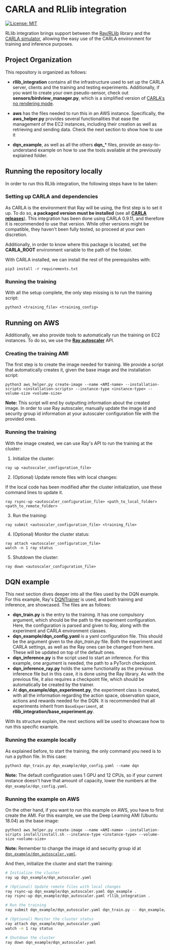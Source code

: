 # CARLA and RLlib integration

[![License: MIT](https://img.shields.io/badge/License-MIT-yellow.svg)](https://opensource.org/licenses/MIT)

RLlib integration brings support between the [Ray/RLlib](https://github.com/ray-project/ray) library and the [CARLA simulator](https://github.com/carla-simulator/carla), allowing the easy use of the CARLA environment for training and inference purposes.

## Project Organization

This repository is organized as follows:

* **rllib_integration** contains all the infrastructure used to set up the CARLA server, clients and the training and testing experiments. Additionally, if you want to create your own pseudo-sensor, check out **sensors/birdview_manager.py**, which is a simplified version of [CARLA's no rendering mode](https://github.com/carla-simulator/carla/blob/master/PythonAPI/examples/no_rendering_mode.py).

* **aws** has the files needed to run this in an AWS instance. Specifically, the **aws_helper.py** provides several functionalities that ease the management of the EC2 instances, including their creation as well as retrieving and sending data. Check the next section to show how to use it

* **dqn_example**, as well as all the others **dqn_*** files, provide an easy-to-understand example on how to use the tools available at the previously explained folder.

## Running the repository locally

In order to run this RLlib integration, the following steps have to be taken:

### Setting up CARLA and dependencies

As CARLA is the environment that Ray will be using, the first step is to set it up. To do so, **a packaged version must be installed** (see all [**CARLA releases**](https://github.com/carla-simulator/carla/releases)). This integration has been done using CARLA 0.9.11, and therefore it is recommended to use that version. While other versions might be compatible, they haven't been fully tested, so proceed at your own discretion.

Additionally, in order to know where this package is located, set the **CARLA_ROOT** environment variable to the path of the folder.

With CARLA installed, we can install the rest of the prerequisites with:

`pip3 install -r requirements.txt`

### Running the training

With all the setup complete, the only step missing is to run the training script:

`python3 <training_file> <training_config>`

## Running on AWS

Additionally, we also provide tools to automatically run the training on EC2 instances. To do so, we use the [**Ray autoscaler**](https://docs.ray.io/en/latest/cluster/index.html) API.

### Creating the training AMI

The first step is to create the image needed for training. We provide a script that automatically creates it, given the base image and the installation script:

```
python3 aws_helper.py create-image --name <AMI-name> --installation-scripts <installation-scripts> --instance-type <instance-type> --volume-size <volume-size>
```

**Note:** This script will end by outputting information about the created image. In order to use Ray autoscaler, manually update the image id and security group id information at your autoscaler configuration file with the provided ones.

### Running the training

With the image created, we can use Ray's API to run the training at the cluster:

1. Initialize the cluster:

```
ray up <autoscaler_configuration_file>
```

2. (Optional) Update remote files with local changes:

If the local code has been modified after the cluster initialization, use these command lines to update it.

```
ray rsync-up <autoscaler_configuration_file> <path_to_local_folder> <path_to_remote_folder>
```

3. Run the training:

```
ray submit <autoscaler_configuration_file> <training_file>
```

4. (Optional) Monitor the cluster status:

```
ray attach <autoscaler_configuration_file>
watch -n 1 ray status
```

5. Shutdown the cluster:

```
ray down <autoscaler_configuration_file>
```

## DQN example

This next section dives deeper into all the files used by the DQN example. For this example, Ray's [DQNTrainer](https://github.com/ray-project/ray/blob/master/rllib/agents/dqn/dqn.py#L285) is used, and both training and inference, are showcased. The files are as follows:

* **dqn_train.py** is the entry to the training. It has one compulsory argument, which should be the path to the experiment configuration. Here, the configuration is parsed and given to Ray, along with the experiment and CARLA environment classes.
* **dqn_example/dqn_config.yaml** is a yaml configuration file. This should be the argument given to the _dqn_train.py_ file. Both the experiment and CARLA settings, as well as the Ray ones can be changed from here. These will be updated on top of the default ones.
* **dqn_inference.py** is the script used to start an inference. For this example, one argument is needed, the path to a PyTorch checkpoint. 
* **dqn_inference_ray.py** holds the same functionality as the previous inference file but in this case, it is done using the Ray library. As with the previous file, it also requires a checkpoint file, which should be automatically be created by the trainer.
* At **dqn_example/dqn_experiment.py**, the experiment class is created, with all the information regarding the action space, observation space, actions and rewards needed for the DQN. It is recommended that all experiments inherit from `BaseExperiment`, at **rllib_integration/base_experiment.py**.

With its structure explain, the next sections will be used to showcase how to run this specific example.

### Running the example locally

As explained before, to start the training, the only command you need is to run a python file. In this case:

```
python3 dqn_train.py dqn_example/dqn_config.yaml --name dqn
```

**Note:** The default configuration uses 1 GPU and 12 CPUs, so if your current instance doesn't have that amount of capacity, lower the numbers at the `dqn_example/dqn_config.yaml`.

### Running the example on AWS

On the other hand, if you want to run this example on AWS, you have to first create the AMI. For this example, we use the Deep Learning AMI (Ubuntu 18.04) as the base image:

```
python3 aws_helper.py create-image --name <AMI-name> --installation-scripts install/install.sh --instance-type <instance-type> --volume-size <volume-size>
```

**Note:** Remember to change the image id and security group id at [`dqn_example/dqn_autoscaler.yaml`](https://github.com/carla-simulator/rllib-integration/blob/readme/dqn_example/dqn_autoscaler.yaml#L39).

And then, initialize the cluster and start the training:

```bash
# Initialize the cluster
ray up dqn_example/dqn_autoscaler.yaml

# (Optional) Update remote files with local changes
ray rsync-up dqn_example/dqn_autoscaler.yaml dqn_example .
ray rsync-up dqn_example/dqn_autoscaler.yaml rllib_integration .

# Run the training
ray submit dqn_example/dqn_autoscaler.yaml dqn_train.py -- dqn_example/dqn_config.yaml --auto

# (Optional) Monitor the cluster status 
ray attach dqn_example/dqn_autoscaler.yaml
watch -n 1 ray status

# Shutdown the cluster
ray down dqn_example/dqn_autoscaler.yaml
```
